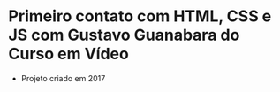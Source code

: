 # Primeiro contato com HTML, CSS e JS com Gustavo Guanabara do Curso em Vídeo
- Projeto criado em 2017
